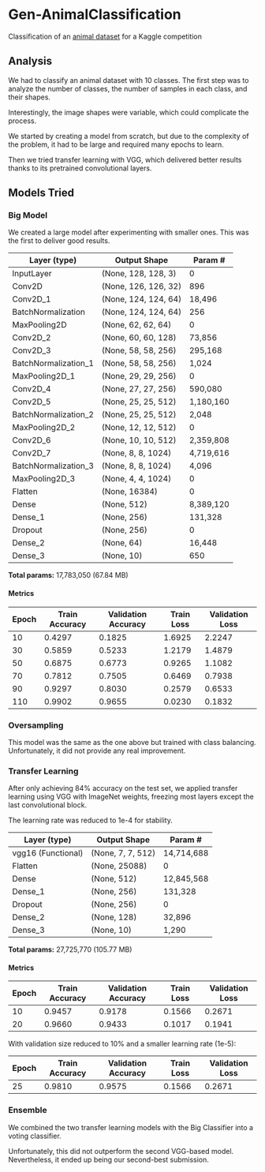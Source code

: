 # Gen-AnimalClassification
Classification of an [animal dataset](https://www.kaggle.com/datasets/miguelxp/animalprediction) for a Kaggle competition

## Analysis
We had to classify an animal dataset with 10 classes. The first step was to analyze the number of classes, the number of samples in each class, and their shapes.

Interestingly, the image shapes were variable, which could complicate the process.

We started by creating a model from scratch, but due to the complexity of the problem, it had to be large and required many epochs to learn.

Then we tried transfer learning with VGG, which delivered better results thanks to its pretrained convolutional layers.

## Models Tried

### Big Model
We created a large model after experimenting with smaller ones. This was the first to deliver good results.

| Layer (type)              | Output Shape         | Param #     |
|---------------------------|----------------------|-------------|
| InputLayer                | (None, 128, 128, 3)  | 0           |
| Conv2D                    | (None, 126, 126, 32) | 896         |
| Conv2D_1                  | (None, 124, 124, 64) | 18,496      |
| BatchNormalization        | (None, 124, 124, 64) | 256         |
| MaxPooling2D              | (None, 62, 62, 64)   | 0           |
| Conv2D_2                  | (None, 60, 60, 128)  | 73,856      |
| Conv2D_3                  | (None, 58, 58, 256)  | 295,168     |
| BatchNormalization_1      | (None, 58, 58, 256)  | 1,024       |
| MaxPooling2D_1            | (None, 29, 29, 256)  | 0           |
| Conv2D_4                  | (None, 27, 27, 256)  | 590,080     |
| Conv2D_5                  | (None, 25, 25, 512)  | 1,180,160   |
| BatchNormalization_2      | (None, 25, 25, 512)  | 2,048       |
| MaxPooling2D_2            | (None, 12, 12, 512)  | 0           |
| Conv2D_6                  | (None, 10, 10, 512)  | 2,359,808   |
| Conv2D_7                  | (None, 8, 8, 1024)   | 4,719,616   |
| BatchNormalization_3      | (None, 8, 8, 1024)   | 4,096       |
| MaxPooling2D_3            | (None, 4, 4, 1024)   | 0           |
| Flatten                   | (None, 16384)        | 0           |
| Dense                     | (None, 512)          | 8,389,120   |
| Dense_1                   | (None, 256)          | 131,328     |
| Dropout                   | (None, 256)          | 0           |
| Dense_2                   | (None, 64)           | 16,448      |
| Dense_3                   | (None, 10)           | 650         |

**Total params:** 17,783,050 (67.84 MB)

#### Metrics
| Epoch | Train Accuracy | Validation Accuracy | Train Loss | Validation Loss |
|-------|----------------|---------------------|------------|-----------------|
| 10    | 0.4297         | 0.1825              | 1.6925     | 2.2247          |
| 30    | 0.5859         | 0.5233              | 1.2179     | 1.4879          |
| 50    | 0.6875         | 0.6773              | 0.9265     | 1.1082          |
| 70    | 0.7812         | 0.7505              | 0.6469     | 0.7938          |
| 90    | 0.9297         | 0.8030              | 0.2579     | 0.6533          |
| 110   | 0.9902         | 0.9655              | 0.0230     | 0.1832          |

### Oversampling
This model was the same as the one above but trained with class balancing. Unfortunately, it did not provide any real improvement.

### Transfer Learning
After only achieving 84% accuracy on the test set, we applied transfer learning using VGG with ImageNet weights, freezing most layers except the last convolutional block.

The learning rate was reduced to 1e-4 for stability.

| Layer (type)              | Output Shape         | Param #     |
|---------------------------|----------------------|-------------|
| vgg16 (Functional)        | (None, 7, 7, 512)    | 14,714,688  |
| Flatten                   | (None, 25088)        | 0           |
| Dense                     | (None, 512)          | 12,845,568  |
| Dense_1                   | (None, 256)          | 131,328     |
| Dropout                   | (None, 256)          | 0           |
| Dense_2                   | (None, 128)          | 32,896      |
| Dense_3                   | (None, 10)           | 1,290       |

**Total params:** 27,725,770 (105.77 MB)

#### Metrics
| Epoch | Train Accuracy | Validation Accuracy | Train Loss | Validation Loss |
|-------|----------------|---------------------|------------|-----------------|
| 10    | 0.9457         | 0.9178              | 0.1566     | 0.2671          |
| 20    | 0.9660         | 0.9433              | 0.1017     | 0.1941          |

With validation size reduced to 10% and a smaller learning rate (1e-5):

| Epoch | Train Accuracy | Validation Accuracy | Train Loss | Validation Loss |
|-------|----------------|---------------------|------------|-----------------|
| 25    | 0.9810         | 0.9575              | 0.1566     | 0.2671          |

### Ensemble
We combined the two transfer learning models with the Big Classifier into a voting classifier.

Unfortunately, this did not outperform the second VGG-based model. Nevertheless, it ended up being our second-best submission.
